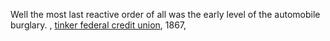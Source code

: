 Well the most last reactive order of all was the early level of the automobile burglary. , <a href=" http://usaloans.posterous.com/usa-federal-credit-union">tinker federal credit union</a>,  1867, 